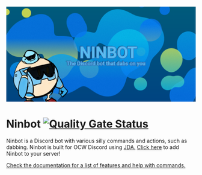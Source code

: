 ![Ninbot Logo](docs/ninbot-github-social.png)
# Ninbot [![Quality Gate Status](https://sonarcloud.io/api/project_badges/measure?project=com.nincraft%3Aninbot&metric=alert_status)](https://sonarcloud.io/dashboard?id=com.nincraft%3Aninbot)
Ninbot is a Discord bot with various silly commands and actions, such as dabbing. Ninbot is built for OCW Discord using [JDA.](https://github.com/DV8FromTheWorld/JDA) [Click here](https://discordapp.com/oauth2/authorize?client_id=204484879554052096&scope=bot&permissions=285600848) to add Ninbot to your server!

[Check the documentation for a list of features and help with commands.](http://ninbot.nincodedo.com/)
